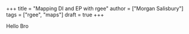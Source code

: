 +++
title = "Mapping DI and EP with rgee"
author = ["Morgan Salisbury"]
tags = ["rgee", "maps"]
draft = true
+++

Hello Bro
